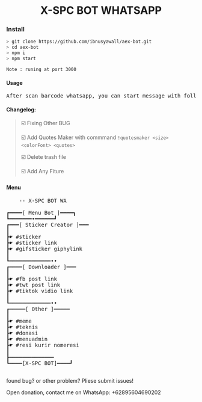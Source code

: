 <div align="center">

# X-SPC BOT WHATSAPP

</div>

### Install

```bash
> git clone https://github.com/ibnusyawall/aex-bot.git 
> cd aex-bot
> npm i
> npm start
```

``Note : runing at port 3000``

#### Usage
<pre>
After scan barcode whatsapp, you can start message with following command : !menu for showing menu/command
</pre>


#### Changelog:
> ☑️ Fixing Other BUG 
>
> ☑️ Add Quotes Maker with commmand `!quotesmaker <size> <colorFont> <quotes>`
>
> ☑️ Delete trash file
> 
> ☑️ Add Any Fiture
>

#### Menu
<pre>
    -- X-SPC BOT WA

┏━━━━[ Menu Bot ]━━━━┓
┗━━━━━━━•━━━━━━┛
┏━━━[ Sticker Creator ]━━━
┃
┣☛ #sticker
┣☛ #sticker link
┣☛ #gifsticker giphylink
┃
┗━━━━━━━━━━━━━••
┏━━━━[ Downloader ]━━━
┃
┣☛ #fb post link
┣☛ #twt post link
┣☛ #tiktok vidio link
┃
┗━━━━━━━━━━━━━••
┏━━━━━[ Other ]━━━━━
┃
┣☛ #meme
┣☛ #teknis
┣☛ #donasi
┣☛ #menuadmin
┣☛ #resi kurir nomeresi
┃
┣━━━━━━━━━━━━━━
┗━━━━[X-SPC BOT]━━━━┛

</pre>

found bug? or other problem? Pliese submit issues!

Open donation, contact me on WhatsApp: +62895604690202
